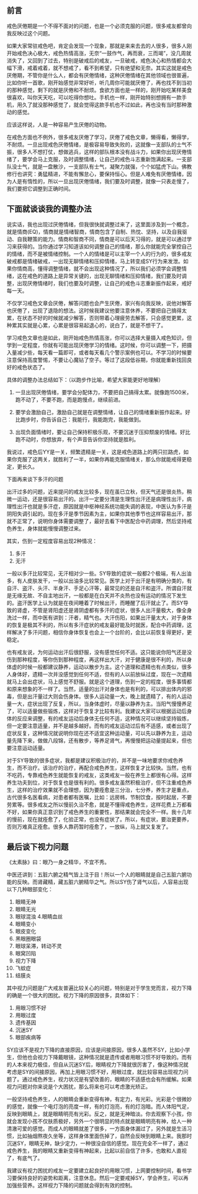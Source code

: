 ## 前言

戒色厌倦期是一个不得不面对的问题，也是一个必须克服的问题，很多戒友都曾向我反映过这个问题。

如果大家常驻戒色吧，肯定会发现一个现象，那就是来来去去的人很多，很多人刚开始戒色决心极大，戒色热情高涨，无奈“一鼓作气，再而衰，三而竭”，没几周就消失了，又回到了过去，特别是破戒后的戒友，一旦破戒，戒色决心和热情都会大幅下滑，戒着戒着，就不想戒了，看不到希望，只有绝望和无奈。其实这就是戒色厌倦期，不管你是什么人，都会有厌倦情绪，这种厌倦情绪在其他领域也很普遍，比如你听一首歌，刚开始感觉非常好听，听几周你可能就厌倦了，再也找不到当初的那种感觉，剩下的就是厌倦和不耐烦。食欲方面也是一样的，刚开始吃某样美食很喜欢，叫你天天吃，可以吃得你想吐。手机也一样，刚开始特别想拥有一款手机，用久了就没那种感觉了，就会觉得这款手机也不过如此，再也没有当时那种激动的感觉。

应该这样说，人是一种容易产生厌倦的动物。

在戒色方面也不例外，很多戒友厌倦了学习，厌倦了戒色文章，懒得看，懒得学，不耐烦。一旦出现戒色厌倦情绪，是极容易导致失败的，这就像一支部队的士气不振，很多人不想打仗，想做逃兵，这样的部队根本没有战斗力，如果你出现厌倦情绪了，要学会马上克服，及时调整情绪，让自己的戒色斗志重新饱满起来。一支部队没士气，就是一盘散沙，一支部队有士气，凝聚力就强，个个如猛虎下山。佛教修行也讲究：勇猛精进，不能有懈怠心，要保持恒心。但是人难免有厌倦情绪，因为人是有惰性的，所以一旦出现厌倦情绪，我们要及时调整，就像一只表走慢了，我们要把它调整到正确时间。

## 下面就谈谈我的调整办法

说实话，我也出现过厌倦情绪，但我很快就调整过来了，这里面涉及到一个概念，就是情商(EQ)，情商就是情绪智商，情商包含了自制、热忱、坚持，以及自我驱动、自我鞭策的能力。情商和智商不同，情商是可以后天习得的，就是可以通过学习来获得的。当你通过学习知道该如何调整自己的情绪，那么你就能完全掌控自己的情绪，而不是被情绪控制。一个人的情绪是可以主宰一个人的行为的，很多戒友破戒都是情绪破戒，一出现无聊情绪和压抑情绪，马上转变成SY行为来发泄。如果你情商高，懂得调整情绪，就不会出现这种情况了，所以我们必须学会调整情绪，这在戒色的道路上是异常关键的，出现无聊情绪和压抑情绪，我们要及时调整，出现厌倦情绪时，我们也要及时调整，让自己的戒色斗志重新振作起来，戒好每一天。

不仅学习戒色文章会厌倦，解答问题也会产生厌倦，家兴有向我反映，说他对解答也厌倦了，出现了退隐的想法。这时候我建议他要注意休养，不要把自己搞得太累，在状态不好的时候就减少解答，否则带着心理疲劳去解答，只会感觉更累，这种累其实就是心累，心累是很容易起退心的，说白了，就是不想干了。

学习戒色文章也是如此，刚开始戒色热情高涨，你可以选择大量摄入戒色知识，但学到一定程度，你就有可能出现厌倦学习的情绪。这时候，你可以调整一下，把摄入量减少些，每天看一篇即可，或者每天看几个警示案例也可以。不学习的时候要注意保持高度警惕，不要让心魔钻了空子。等过了这段低谷期，你就能重新找回良好的戒色状态了。

具体的调整办法总结如下：（以跑步作比喻，希望大家能更好地理解）

1. 一旦出现厌倦情绪，要学会分配体力，不要把自己搞得太累。就像跑1500米，跑不动了，不要不跑，而是跑慢点，继续前进。

2. 要学会激励自己，激励自己就是在调整情绪，让自己的情绪重新振作起来。好比跑步时，你告诉自己：我能行，我能跑完，我能做到。

3. 出现负面情绪时，要让自己保持积极乐观，不要沉迷于压抑颓废的情绪。好比跑不动时，你想放弃，有个声音告诉你坚持就是胜利。

我说过，戒色后YY是一关，频繁遗精是一关，这是戒色道路上的两只拦路虎，如果你克服了这两关，就胜利了一半，如果你再能克服情绪关，那么你就能戒得更稳定，更长久。

下面再来谈下多汗的问题

出汗过多的问题，近来提问的戒友比较多，现在虽已立秋，但天气还是很炎热，稍微一运动，还是很容易出汗的。出汗一定要分清是生理性出汗还是病理性出汗，病理性出汗也就是多汗症，原因就是中枢神经系统功能失调的表现，中医认为多汗是阴阳失调引起的。现在多汗是季节因素为主，如果你其他季节也这样容易出汗，那就不正常了，说明你身体需要调整了，最好去看下中医配合中药调理，然后坚持戒色养生，身体就能慢慢调整过来。

其实，伤到一定程度容易出现2种情况：

1. 多汗
2. 无汗

一般以多汗比较常见，无汗相对少一些。SY导致的症状一般都2个极端，有人出油多，有人皮肤发干，一般以出油多比较常见。医学上对于出汗是有明确分类的，有自汗、盗汗、头汗、半身汗、手足心汗等，最常见的还是自汗和盗汗。所谓自汗就是无缘无故、不自主地出汗，一般都是在白天并不炎热也没有运动的情况下发生的。盗汗医学上认为就是在夜间睡着了时候出汗，而睡醒了后汗就止了。而SY导致的肾虚，不管是肾阳虚还是肾阴虚都有多汗的症状，很多人出汗量极大，像全身洗过一样，而中医有讲到：汗者，精气也。大汗伤阳，如果出汗量太大，对于身体的恢复是极其不利的，所以有多汗症状的戒友最好能及时就医，配合中药调理，这样解决了多汗问题，相信你身体恢复也会上一个台阶的，会比以前恢复得更好，更稳定。

也有戒友说，为何运动出汗后很舒服，没有感觉任何不适。这只能说你阳气还是没伤到那种程度，等你伤到那种程度，再这样出大汗，对于健康是很不利的，所以身体虚的时候一般都建议静养，运动以散步为主。这个道理和遗精也有点类似，很多人身体好，遗精一次并没感觉到任何不适，但有的人以前放纵过度，现在一次遗精就马上会出症状，马上感觉不舒服。就是这个道理，伤到一定的程度，很多事情都和原来想象的不一样了。当然，适量的出汗对身体也是有利的，可以排出体内的邪毒，但是出汗量过大则会伤身体。很多人运动量一大，晚上就遗精了，有的人运动量一大，症状出现了反复，所以，当身体虚时，尽量以静养为主。当阳气慢慢养足了，可以适量做些锻炼，这样对于恢复才比较有利。我建议大家可以根据运动后身体的反应来调整，有的戒友运动后身体无任何不适，这种情况可以继续坚持锻炼，但一定要注意适量，并不是越多越好。而有的戒友运动过后有不适感，或者出现了症状反复，这种情况就说明你现在还不适宜这种运动量，可以先以静养为主，运动量先降下来，做做八段锦，还有散步，等养足肾气，再慢慢把运动量提起来，但也要注意运动适量。

对于SY导致的很多症状，我都是建议积极治疗的，并不是一味地要求你戒色养生，而不治疗。该治疗的治疗，再配合戒色养生，这样恢复才比较快。当然，也有不吃药，专靠戒色养生就能恢复的戒友，这类戒友一般在养生上都很有心得。这样养生功夫到位，对于恢复也是很有利的。很多戒友虽然积极治疗，但不注重戒色养生，这样的治疗效果就不会理想，因为要痊愈是三分治，七分养，养生才是重点，古代很多名医看病，对患者都有医嘱，比如：远房帏，节制饮食，按时起居，不要劳累等。很多戒友之所以慢前久治不愈，就是不懂得戒色养生，这样花费上万都看不好，如果你真正意识到了戒色养生的重要性，那结果就会完全不一样。我十几年的慢前，现在就痊愈了，化验正常，也没有症状了。所以，有症状，要治更要养，否则万难真正痊愈。很多人靠药暂时痊愈了，一放纵，马上就又复发了。

 
## 最后谈下视力问题

《太素脉》曰：眼乃一身之精华，不宜不秀。

中医还讲到：五脏六腑之精气皆上注于目！所以一个人的眼睛就是自己五脏六腑功能的反映。而肾藏精，藏五脏六腑精华之气。所以SY伤了肾气以后，人容易出现以下几种眼部变化：

1. 眼睛无神
2. 眼睛无光
3. 眼球混浊
4.眼睛血丝
5. 眼睛变小
6. 眼皮变化
7. 黑眼圈眼袋
8. 眼球呆滞，转动不灵
9. 眼窝凹陷
10. 视力下降
11. 飞蚊症
12. 结膜炎

其中视力问题是广大戒友普遍比较关心的问题，特别是对于学生党而言，视力下降的确是一个很大的困扰。视力下降的原因很多，具体如下：

1. 用眼习惯不好
2. 用眼过度
3. 遗传基因
4. 沉迷SY
5. 眼部疾病等

SY应该不是视力下降的直接原因，应该是间接原因，很多人虽然不SY，比如小学生，但他也会视力下降戴眼镜，这种情况就是遗传或者用眼习惯不好导致的。而有的人本来视力极佳，但自从沉迷SY后，眼睛视力下降就很厉害了，像这种情况就考虑是SY的间接原因，再加上用眼习惯不好，用眼过度，就比较容易出现视力问题了。通过戒色养生，视力状况是有望改善的，眼睛的不适感也会有所缓解。如果视力问题对你来说是个大困扰，那么将来也可以考虑激光矫正。

一般坚持戒色养生，人的眼睛会重新变得有神，有定力，有光彩。光彩是个很微妙的感觉，就像一个电灯泡的亮度一样，有的灯泡亮，有的灯泡暗。而人体阳气足，反映到眼睛上，就是眼睛明亮有光彩。反之，就是无神暗淡。你去观察下小孩，你就会发现小孩不仅肤质极好，另外一个很明显的特点就是眼睛明亮有神，给人一种清澈可爱的感觉。而成人的眼睛就差了很多，一方面身体漏过了，另外就是生活习惯，比如抽烟熬夜久坐等，这样身体里面伤掉了，自然会反映到眼睛上来。我那时沉迷SY，眼睛无神，缺少定力，一种很没自信的感觉。现在完全不一样了，通过戒色养生，我的眼睛又重新变得有神起来，比起以前自信了许多，也敢和人直视了，有底气了。

我建议有视力困扰的戒友一定要建立起良好的用眼习惯，上网要控制时间，看书学习要保持良好的姿势和距离，注意休息。然后一定要戒掉SY，学会养生，可以再加强些营养。这样视力下降的问题就会得到有效的控制。